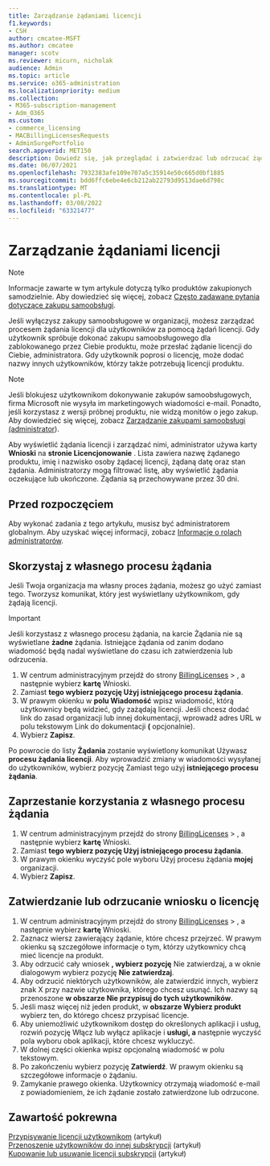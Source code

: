 ```yaml
---
title: Zarządzanie żądaniami licencji
f1.keywords:
- CSH
author: cmcatee-MSFT
ms.author: cmcatee
manager: scotv
ms.reviewer: micurn, nicholak
audience: Admin
ms.topic: article
ms.service: o365-administration
ms.localizationpriority: medium
ms.collection:
- M365-subscription-management
- Adm_O365
ms.custom:
- commerce_licensing
- MACBillingLicensesRequests
- AdminSurgePortfolio
search.appverid: MET150
description: Dowiedz się, jak przeglądać i zatwierdzać lub odrzucać żądania licencji od użytkowników w ramach Twojej Microsoft 365 dla firm.
ms.date: 06/07/2021
ms.openlocfilehash: 7932383afe109e707a5c35914e50c665d0bf1885
ms.sourcegitcommit: bdd6ffc6ebe4e6cb212ab22793d9513dae6d798c
ms.translationtype: MT
ms.contentlocale: pl-PL
ms.lasthandoff: 03/08/2022
ms.locfileid: "63321477"
---
```

# <a name="manage-license-requests"></a>Zarządzanie żądaniami licencji

> [!NOTE]
> Informacje zawarte w tym artykule dotyczą tylko produktów zakupionych samodzielnie. Aby dowiedzieć się więcej, zobacz [Często zadawane pytania dotyczące zakupu samoobsługi](../subscriptions/self-service-purchase-faq.yml).

Jeśli wyłączysz zakupy samoobsługowe w organizacji, możesz zarządzać procesem żądania licencji dla użytkowników za pomocą żądań licencji. Gdy użytkownik spróbuje dokonać zakupu samoobsługowego dla zablokowanego przez Ciebie produktu, może przesłać żądanie licencji do Ciebie, administratora. Gdy użytkownik poprosi o licencję, może dodać nazwy innych użytkowników, którzy także potrzebują licencji produktu.

> [!NOTE]
> Jeśli blokujesz użytkownikom dokonywanie zakupów samoobsługowych, firma Microsoft nie wysyła im marketingowych wiadomości e-mail. Ponadto, jeśli korzystasz z wersji próbnej produktu, nie widzą monitów o jego zakup. Aby dowiedzieć się więcej, zobacz [Zarządzanie zakupami samoobsługi (administrator](../subscriptions/manage-self-service-purchases-admins.md)).

Aby wyświetlić żądania licencji i zarządzać nimi, administrator używa karty **Wnioski** na **stronie Licencjonowanie** . Lista zawiera nazwę żądanego produktu, imię i nazwisko osoby żądacej licencji, żądaną datę oraz stan żądania. Administratorzy mogą filtrować listę, aby wyświetlić żądania oczekujące lub ukończone. Żądania są przechowywane przez 30 dni.

## <a name="before-you-begin"></a>Przed rozpoczęciem

Aby wykonać zadania z tego artykułu, musisz być administratorem globalnym. Aby uzyskać więcej informacji, zobacz [Informacje o rolach administratorów](../../admin/add-users/about-admin-roles.md).

## <a name="use-your-own-request-process"></a>Skorzystaj z własnego procesu żądania

Jeśli Twoja organizacja ma własny proces żądania, możesz go użyć zamiast tego. Tworzysz komunikat, który jest wyświetlany użytkownikom, gdy żądają licencji.

> [!IMPORTANT]
> Jeśli korzystasz z własnego procesu żądania, na karcie Żądania nie są wyświetlane **żadne** żądania. Istniejące żądania od zanim dodano wiadomość będą nadal wyświetlane do czasu ich zatwierdzenia lub odrzucenia.

1. W centrum administracyjnym przejdź do strony <a href="https://go.microsoft.com/fwlink/p/?linkid=842264" target="_blank">BillingLicenses</a> > , a następnie wybierz **kartę** Wnioski.
2. Zamiast **tego wybierz pozycję Użyj istniejącego procesu żądania**.
3. W prawym okienku w **polu Wiadomość** wpisz wiadomość, którą użytkownicy będą widzieć, gdy zażądają licencji. Jeśli chcesz dodać link do zasad organizacji lub innej dokumentacji, wprowadź adres URL w polu tekstowym Link do dokumentacji **(** opcjonalnie).
4. Wybierz **Zapisz**.

Po powrocie do listy **Żądania** zostanie wyświetlony komunikat Używasz **procesu żądania licencji**. Aby wprowadzić zmiany w wiadomości wysyłanej do użytkowników, wybierz pozycję Zamiast tego użyj **istniejącego procesu żądania**.

## <a name="stop-using-your-own-request-process"></a>Zaprzestanie korzystania z własnego procesu żądania

1. W centrum administracyjnym przejdź do strony <a href="https://go.microsoft.com/fwlink/p/?linkid=842264" target="_blank">BillingLicenses</a> > , a następnie wybierz **kartę** Wnioski.
2. Zamiast **tego wybierz pozycję Użyj istniejącego procesu żądania**.
3. W prawym okienku wyczyść pole wyboru Użyj procesu żądania **mojej** organizacji.
4. Wybierz **Zapisz**.

## <a name="approve-or-deny-a-license-request"></a>Zatwierdzanie lub odrzucanie wniosku o licencję

1. W centrum administracyjnym przejdź do strony <a href="https://go.microsoft.com/fwlink/p/?linkid=842264" target="_blank">BillingLicenses</a> > , a następnie wybierz **kartę** Wnioski.
2. Zaznacz wiersz zawierający żądanie, które chcesz przejrzeć. W prawym okienku są szczegółowe informacje o tym, którzy użytkownicy chcą mieć licencje na produkt.
3. Aby odrzucić cały wniosek **, wybierz pozycję** Nie zatwierdzaj, a w oknie dialogowym wybierz pozycję **Nie zatwierdzaj**.
4. Aby odrzucić niektórych użytkowników, ale zatwierdzić innych, wybierz znak X przy nazwie użytkownika, którego chcesz usunąć. Ich nazwy są przenoszone **w obszarze Nie przypisuj do tych użytkowników**.
5. Jeśli masz więcej niż jeden produkt, w **obszarze Wybierz produkt** wybierz ten, do którego chcesz przypisać licencje.
6. Aby uniemożliwić użytkownikom dostęp do określonych aplikacji i usług, rozwiń pozycję Włącz lub wyłącz aplikacje i **usługi, a** następnie wyczyść pola wyboru obok aplikacji, które chcesz wykluczyć.
7. W dolnej części okienka wpisz opcjonalną wiadomość w polu tekstowym.
8. Po zakończeniu wybierz pozycję **Zatwierdź**. W prawym okienku są szczegółowe informacje o żądaniu.
9. Zamykanie prawego okienka.
    Użytkownicy otrzymają wiadomość e-mail z powiadomieniem, że ich żądanie zostało zatwierdzone lub odrzucone.

## <a name="related-content"></a>Zawartość pokrewna

[Przypisywanie licencji użytkownikom](../../admin/manage/assign-licenses-to-users.md) (artykuł)\
[Przenoszenie użytkowników do innej subskrypcji](../subscriptions/move-users-different-subscription.md) (artykuł)\
[Kupowanie lub usuwanie licencji subskrypcji](buy-licenses.md) (artykuł)
